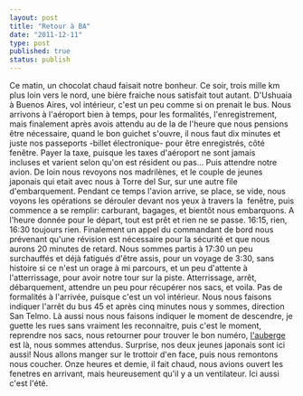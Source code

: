 ```yaml
---
layout: post
title: "Retour à BA"
date: "2011-12-11"
type: post
published: true
status: publish
---
```


Ce matin, un chocolat chaud faisait notre bonheur. Ce soir, trois mille km plus loin vers le nord, une bière fraiche nous satisfait tout autant. D'Ushuaia à Buenos Aires, vol intérieur, c'est un peu comme si on prenait le bus. Nous arrivons à l'aéroport bien à temps, pour les formalités, l'enregistrement, mais finalement après avois attendu au de la de l'heure que nous pensions être nécessaire, quand le bon guichet s'ouvre, il nous faut dix minutes et juste nos passeports -billet électronique- pour être enregistrés, côté fenêtre. Payer la taxe, puisque les taxes d'aéroport ne sont jamais incluses et varient selon qu'on est résident ou pas... Puis attendre notre avion. De loin nous revoyons nos madrilènes, et le couple de jeunes japonais qui etait avec nous à Torre del Sur, sur une autre file d'embarquement. Pendant ce temps l'avion arrive, se place, se vide, nous voyons les opérations se dérouler devant nos yeux à travers la  fenêtre, puis commence a se remplir: carburant, bagages, et bientôt nous embarquons. A l'heure donnée pour le départ, tout est prêt et rien ne se passe. 16:15, rien, 16:30 toujours rien. Finalement un appel du commandant de bord nous prévenant qu'une révision est nécessaire pour la sécurité et que nous aurons 20 minutes de retard. Nous sommes partis à 17:30 un peu surchauffés et déjà fatigués d'être assis, pour un voyage de 3:30, sans histoire si ce n'est un orage à mi parcours, et un peu d'attente à l'atterrissage, pour avoir notre tour sur la piste. Atterrissage, arrêt, débarquement, attendre un peu pour récupérer nos sacs, et voila. Pas de formalités à l'arrivée, puisque c'est un vol intérieur. Nous nous faisons indiquer l'arrêt du bus 45 et après cinq minutes nous y sommes, direction San Telmo. Là aussi nous nous faisons indiquer le moment de descendre, je guette les rues sans vraiment les reconnaitre, puis c'est le moment, reprendre nos sacs, nous retourner pour trouver le bon numéro, [l'auberge](http://www.elhostaldesantelmo.com/) est là, nous sommes attendus. Surprise, nos deux jeunes japonais sont ici aussi! Nous allons manger sur le trottoir d'en face, puis nous remontons nous coucher. Onze heures et demie, il fait chaud, nous avions ouvert les fenetres en arrivant, mais heureusement qu'il y a un ventilateur. Ici aussi c'est l'été.

